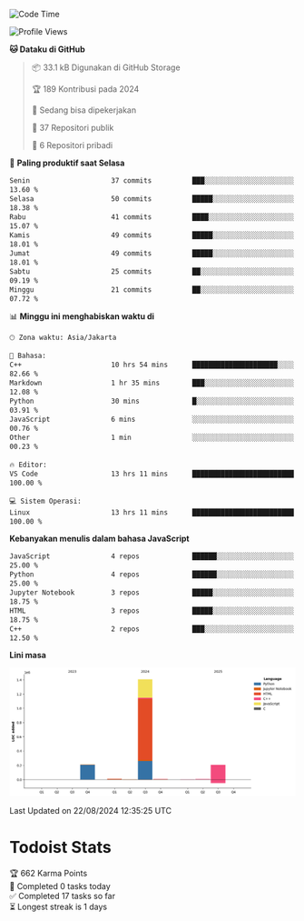 <!--START_SECTION:waka-->
![Code Time](http://img.shields.io/badge/Code%20Time-19%20hrs%2034%20mins-blue)

![Profile Views](http://img.shields.io/badge/Profil%20dilihat-666-blue)

**🐱 Dataku di GitHub** 

> 📦 33.1 kB Digunakan di GitHub Storage 
 > 
> 🏆 189 Kontribusi pada 2024
 > 
> 💼 Sedang bisa dipekerjakan
 > 
> 📜 37 Repositori publik 
 > 
> 🔑 6 Repositori pribadi 
 > 
📅 **Paling produktif saat Selasa** 

```text
Senin                    37 commits          ███░░░░░░░░░░░░░░░░░░░░░░   13.60 % 
Selasa                   50 commits          █████░░░░░░░░░░░░░░░░░░░░   18.38 % 
Rabu                     41 commits          ████░░░░░░░░░░░░░░░░░░░░░   15.07 % 
Kamis                    49 commits          █████░░░░░░░░░░░░░░░░░░░░   18.01 % 
Jumat                    49 commits          █████░░░░░░░░░░░░░░░░░░░░   18.01 % 
Sabtu                    25 commits          ██░░░░░░░░░░░░░░░░░░░░░░░   09.19 % 
Minggu                   21 commits          ██░░░░░░░░░░░░░░░░░░░░░░░   07.72 % 
```


📊 **Minggu ini menghabiskan waktu di** 

```text
🕑︎ Zona waktu: Asia/Jakarta

💬 Bahasa: 
C++                      10 hrs 54 mins      █████████████████████░░░░   82.66 % 
Markdown                 1 hr 35 mins        ███░░░░░░░░░░░░░░░░░░░░░░   12.08 % 
Python                   30 mins             █░░░░░░░░░░░░░░░░░░░░░░░░   03.91 % 
JavaScript               6 mins              ░░░░░░░░░░░░░░░░░░░░░░░░░   00.76 % 
Other                    1 min               ░░░░░░░░░░░░░░░░░░░░░░░░░   00.23 % 

🔥 Editor: 
VS Code                  13 hrs 11 mins      █████████████████████████   100.00 % 

💻 Sistem Operasi: 
Linux                    13 hrs 11 mins      █████████████████████████   100.00 % 
```

**Kebanyakan menulis dalam bahasa JavaScript** 

```text
JavaScript               4 repos             ██████░░░░░░░░░░░░░░░░░░░   25.00 % 
Python                   4 repos             ██████░░░░░░░░░░░░░░░░░░░   25.00 % 
Jupyter Notebook         3 repos             █████░░░░░░░░░░░░░░░░░░░░   18.75 % 
HTML                     3 repos             █████░░░░░░░░░░░░░░░░░░░░   18.75 % 
C++                      2 repos             ███░░░░░░░░░░░░░░░░░░░░░░   12.50 % 
```



**Lini masa**

![Lines of Code chart](https://raw.githubusercontent.com/yusuf601/yusuf601/main/assets/bar_graph.png)


 Last Updated on 22/08/2024 12:35:25 UTC
<!--END_SECTION:waka-->
# Todoist Stats

<!-- TODO-IST:START -->
🏆  662 Karma Points           
🌸  Completed 0 tasks today           
✅  Completed 17 tasks so far           
⏳  Longest streak is 1 days
<!-- TODO-IST:END -->
